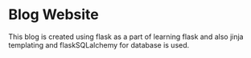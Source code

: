 
# Blog Website
This blog is created using flask as a part of learning flask and also jinja templating and flaskSQLalchemy for database is used.
